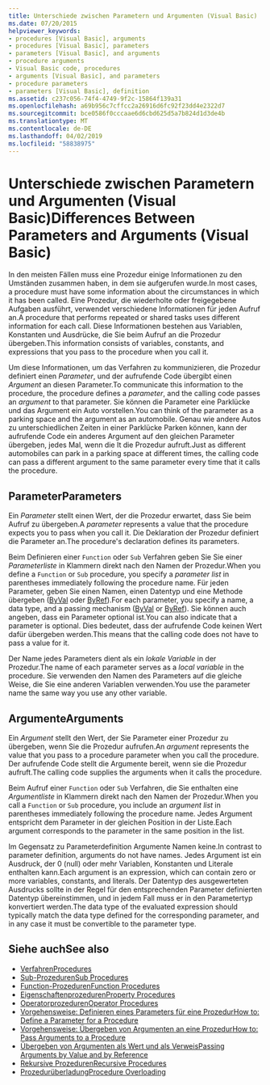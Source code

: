 ```yaml
---
title: Unterschiede zwischen Parametern und Argumenten (Visual Basic)
ms.date: 07/20/2015
helpviewer_keywords:
- procedures [Visual Basic], arguments
- procedures [Visual Basic], parameters
- parameters [Visual Basic], and arguments
- procedure arguments
- Visual Basic code, procedures
- arguments [Visual Basic], and parameters
- procedure parameters
- parameters [Visual Basic], definition
ms.assetid: c237c056-74f4-4749-9f2c-15864f139a31
ms.openlocfilehash: a69b956c7cffcc2a26916d6fc92f23dd4e2322d7
ms.sourcegitcommit: bce0586f0cccaae6d6cbd625d5a7b824d1d3de4b
ms.translationtype: MT
ms.contentlocale: de-DE
ms.lasthandoff: 04/02/2019
ms.locfileid: "58838975"
---
```

# <a name="differences-between-parameters-and-arguments-visual-basic"></a><span data-ttu-id="30bda-102">Unterschiede zwischen Parametern und Argumenten (Visual Basic)</span><span class="sxs-lookup"><span data-stu-id="30bda-102">Differences Between Parameters and Arguments (Visual Basic)</span></span>
<span data-ttu-id="30bda-103">In den meisten Fällen muss eine Prozedur einige Informationen zu den Umständen zusammen haben, in dem sie aufgerufen wurde.</span><span class="sxs-lookup"><span data-stu-id="30bda-103">In most cases, a procedure must have some information about the circumstances in which it has been called.</span></span> <span data-ttu-id="30bda-104">Eine Prozedur, die wiederholte oder freigegebene Aufgaben ausführt, verwendet verschiedene Informationen für jeden Aufruf an.</span><span class="sxs-lookup"><span data-stu-id="30bda-104">A procedure that performs repeated or shared tasks uses different information for each call.</span></span> <span data-ttu-id="30bda-105">Diese Informationen bestehen aus Variablen, Konstanten und Ausdrücke, die Sie beim Aufruf an die Prozedur übergeben.</span><span class="sxs-lookup"><span data-stu-id="30bda-105">This information consists of variables, constants, and expressions that you pass to the procedure when you call it.</span></span>  
  
 <span data-ttu-id="30bda-106">Um diese Informationen, um das Verfahren zu kommunizieren, die Prozedur definiert einen *Parameter*, und der aufrufende Code übergibt einen *Argument* an diesen Parameter.</span><span class="sxs-lookup"><span data-stu-id="30bda-106">To communicate this information to the procedure, the procedure defines a *parameter*, and the calling code passes an *argument* to that parameter.</span></span> <span data-ttu-id="30bda-107">Sie können die Parameter eine Parklücke und das Argument ein Auto vorstellen.</span><span class="sxs-lookup"><span data-stu-id="30bda-107">You can think of the parameter as a parking space and the argument as an automobile.</span></span> <span data-ttu-id="30bda-108">Genau wie andere Autos zu unterschiedlichen Zeiten in einer Parklücke Parken können, kann der aufrufende Code ein anderes Argument auf den gleichen Parameter übergeben, jedes Mal, wenn die It die Prozedur aufruft.</span><span class="sxs-lookup"><span data-stu-id="30bda-108">Just as different automobiles can park in a parking space at different times, the calling code can pass a different argument to the same parameter every time that it calls the procedure.</span></span>  
  
## <a name="parameters"></a><span data-ttu-id="30bda-109">Parameter</span><span class="sxs-lookup"><span data-stu-id="30bda-109">Parameters</span></span>  
 <span data-ttu-id="30bda-110">Ein *Parameter* stellt einen Wert, der die Prozedur erwartet, dass Sie beim Aufruf zu übergeben.</span><span class="sxs-lookup"><span data-stu-id="30bda-110">A *parameter* represents a value that the procedure expects you to pass when you call it.</span></span> <span data-ttu-id="30bda-111">Die Deklaration der Prozedur definiert die Parameter an.</span><span class="sxs-lookup"><span data-stu-id="30bda-111">The procedure's declaration defines its parameters.</span></span>  
  
 <span data-ttu-id="30bda-112">Beim Definieren einer `Function` oder `Sub` Verfahren geben Sie Sie einer *Parameterliste* in Klammern direkt nach den Namen der Prozedur.</span><span class="sxs-lookup"><span data-stu-id="30bda-112">When you define a `Function` or `Sub` procedure, you specify a *parameter list* in parentheses immediately following the procedure name.</span></span> <span data-ttu-id="30bda-113">Für jeden Parameter, geben Sie einen Namen, einen Datentyp und eine Methode übergeben ([ByVal](../../../../visual-basic/language-reference/modifiers/byval.md) oder [ByRef](../../../../visual-basic/language-reference/modifiers/byref.md)).</span><span class="sxs-lookup"><span data-stu-id="30bda-113">For each parameter, you specify a name, a data type, and a passing mechanism ([ByVal](../../../../visual-basic/language-reference/modifiers/byval.md) or [ByRef](../../../../visual-basic/language-reference/modifiers/byref.md)).</span></span> <span data-ttu-id="30bda-114">Sie können auch angeben, dass ein Parameter optional ist.</span><span class="sxs-lookup"><span data-stu-id="30bda-114">You can also indicate that a parameter is optional.</span></span> <span data-ttu-id="30bda-115">Dies bedeutet, dass der aufrufende Code keinen Wert dafür übergeben werden.</span><span class="sxs-lookup"><span data-stu-id="30bda-115">This means that the calling code does not have to pass a value for it.</span></span>  
  
 <span data-ttu-id="30bda-116">Der Name jedes Parameters dient als ein *lokale Variable* in der Prozedur.</span><span class="sxs-lookup"><span data-stu-id="30bda-116">The name of each parameter serves as a *local variable* in the procedure.</span></span> <span data-ttu-id="30bda-117">Sie verwenden den Namen des Parameters auf die gleiche Weise, die Sie eine anderen Variablen verwenden.</span><span class="sxs-lookup"><span data-stu-id="30bda-117">You use the parameter name the same way you use any other variable.</span></span>  
  
## <a name="arguments"></a><span data-ttu-id="30bda-118">Argumente</span><span class="sxs-lookup"><span data-stu-id="30bda-118">Arguments</span></span>  
 <span data-ttu-id="30bda-119">Ein *Argument* stellt den Wert, der Sie Parameter einer Prozedur zu übergeben, wenn Sie die Prozedur aufrufen.</span><span class="sxs-lookup"><span data-stu-id="30bda-119">An *argument* represents the value that you pass to a procedure parameter when you call the procedure.</span></span> <span data-ttu-id="30bda-120">Der aufrufende Code stellt die Argumente bereit, wenn sie die Prozedur aufruft.</span><span class="sxs-lookup"><span data-stu-id="30bda-120">The calling code supplies the arguments when it calls the procedure.</span></span>  
  
 <span data-ttu-id="30bda-121">Beim Aufruf einer `Function` oder `Sub` Verfahren, die Sie enthalten eine *Argumentliste* in Klammern direkt nach den Namen der Prozedur.</span><span class="sxs-lookup"><span data-stu-id="30bda-121">When you call a `Function` or `Sub` procedure, you include an *argument list* in parentheses immediately following the procedure name.</span></span> <span data-ttu-id="30bda-122">Jedes Argument entspricht dem Parameter in der gleichen Position in der Liste.</span><span class="sxs-lookup"><span data-stu-id="30bda-122">Each argument corresponds to the parameter in the same position in the list.</span></span>  
  
 <span data-ttu-id="30bda-123">Im Gegensatz zu Parameterdefinition Argumente Namen keine.</span><span class="sxs-lookup"><span data-stu-id="30bda-123">In contrast to parameter definition, arguments do not have names.</span></span> <span data-ttu-id="30bda-124">Jedes Argument ist ein Ausdruck, der 0 (null) oder mehr Variablen, Konstanten und Literale enthalten kann.</span><span class="sxs-lookup"><span data-stu-id="30bda-124">Each argument is an expression, which can contain zero or more variables, constants, and literals.</span></span> <span data-ttu-id="30bda-125">Der Datentyp des ausgewerteten Ausdrucks sollte in der Regel für den entsprechenden Parameter definierten Datentyp übereinstimmen, und in jedem Fall muss er in den Parametertyp konvertiert werden.</span><span class="sxs-lookup"><span data-stu-id="30bda-125">The data type of the evaluated expression should typically match the data type defined for the corresponding parameter, and in any case it must be convertible to the parameter type.</span></span>  
  
## <a name="see-also"></a><span data-ttu-id="30bda-126">Siehe auch</span><span class="sxs-lookup"><span data-stu-id="30bda-126">See also</span></span>

- [<span data-ttu-id="30bda-127">Verfahren</span><span class="sxs-lookup"><span data-stu-id="30bda-127">Procedures</span></span>](./index.md)
- [<span data-ttu-id="30bda-128">Sub-Prozeduren</span><span class="sxs-lookup"><span data-stu-id="30bda-128">Sub Procedures</span></span>](./sub-procedures.md)
- [<span data-ttu-id="30bda-129">Function-Prozeduren</span><span class="sxs-lookup"><span data-stu-id="30bda-129">Function Procedures</span></span>](./function-procedures.md)
- [<span data-ttu-id="30bda-130">Eigenschaftenprozeduren</span><span class="sxs-lookup"><span data-stu-id="30bda-130">Property Procedures</span></span>](./property-procedures.md)
- [<span data-ttu-id="30bda-131">Operatorprozeduren</span><span class="sxs-lookup"><span data-stu-id="30bda-131">Operator Procedures</span></span>](./operator-procedures.md)
- [<span data-ttu-id="30bda-132">Vorgehensweise: Definieren eines Parameters für eine Prozedur</span><span class="sxs-lookup"><span data-stu-id="30bda-132">How to: Define a Parameter for a Procedure</span></span>](./how-to-define-a-parameter-for-a-procedure.md)
- [<span data-ttu-id="30bda-133">Vorgehensweise: Übergeben von Argumenten an eine Prozedur</span><span class="sxs-lookup"><span data-stu-id="30bda-133">How to: Pass Arguments to a Procedure</span></span>](./how-to-pass-arguments-to-a-procedure.md)
- [<span data-ttu-id="30bda-134">Übergeben von Argumenten als Wert und als Verweis</span><span class="sxs-lookup"><span data-stu-id="30bda-134">Passing Arguments by Value and by Reference</span></span>](./passing-arguments-by-value-and-by-reference.md)
- [<span data-ttu-id="30bda-135">Rekursive Prozeduren</span><span class="sxs-lookup"><span data-stu-id="30bda-135">Recursive Procedures</span></span>](./recursive-procedures.md)
- [<span data-ttu-id="30bda-136">Prozedurüberladung</span><span class="sxs-lookup"><span data-stu-id="30bda-136">Procedure Overloading</span></span>](./procedure-overloading.md)
